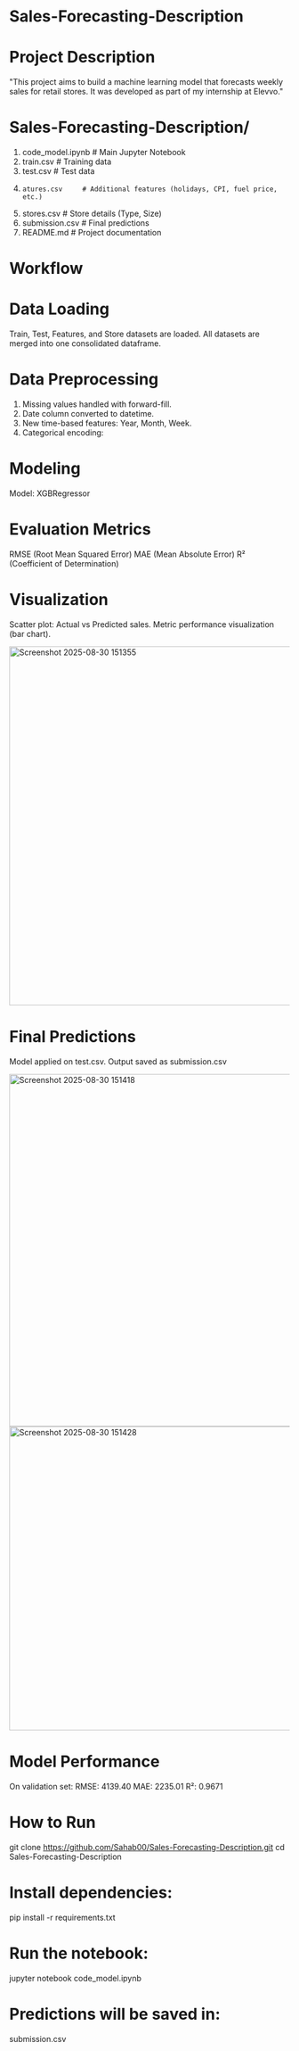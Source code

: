 # Sales-Forecasting-Description

# Project Description 
"This project aims to build a machine learning model that forecasts weekly sales for retail stores. It was developed as part of my internship at Elevvo."

# Sales-Forecasting-Description/
1) code_model.ipynb # Main Jupyter Notebook
2)  train.csv        # Training data
3)   test.csv         # Test data
4)     atures.csv     # Additional features (holidays, CPI, fuel price, etc.)
5) stores.csv       # Store details (Type, Size)
6)  submission.csv   # Final predictions
7)   README.md        # Project documentation

# Workflow

# Data Loading
Train, Test, Features, and Store datasets are loaded.
All datasets are merged into one consolidated dataframe.

# Data Preprocessing
1) Missing values handled with forward-fill.
2) Date column converted to datetime.
3) New time-based features: Year, Month, Week.
4) Categorical encoding:

# Modeling

Model: XGBRegressor

# Evaluation Metrics
RMSE (Root Mean Squared Error)
MAE (Mean Absolute Error)
R² (Coefficient of Determination)

# Visualization
Scatter plot: Actual vs Predicted sales.
Metric performance visualization (bar chart).

<img width="1017" height="644" alt="Screenshot 2025-08-30 151355" src="https://github.com/user-attachments/assets/8ee02a9a-de6b-4692-b3f5-a84beb51af68" />


# Final Predictions
Model applied on test.csv.
Output saved as submission.csv

<img width="1179" height="632" alt="Screenshot 2025-08-30 151418" src="https://github.com/user-attachments/assets/dde4842a-1345-47c2-943a-449417cc8d6b" />

<img width="1228" height="545" alt="Screenshot 2025-08-30 151428" src="https://github.com/user-attachments/assets/8a67082b-c3ee-434a-9bf3-6b3fd66053d3" />



# Model Performance
On validation set:
RMSE: 4139.40
MAE: 2235.01
R²: 0.9671 


# How to Run
git clone https://github.com/Sahab00/Sales-Forecasting-Description.git
cd Sales-Forecasting-Description

# Install dependencies:
pip install -r requirements.txt

# Run the notebook:
jupyter notebook code_model.ipynb

# Predictions will be saved in:
submission.csv

